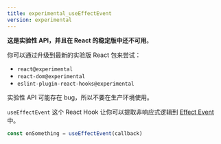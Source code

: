 ```yaml
---
title: experimental_useEffectEvent
version: experimental
---
```


<Experimental>

**这是实验性 API，并且在 React 的稳定版中还不可用**。

你可以通过升级到最新的实验版 React 包来尝试：

- `react@experimental`
- `react-dom@experimental`
- `eslint-plugin-react-hooks@experimental`

实验性 API 可能存在 bug，所以不要在生产环境使用。

</Experimental>


<Intro>

`useEffectEvent` 这个 React Hook 让你可以提取非响应式逻辑到 [Effect Event](/learn/separating-events-from-effects#declaring-an-effect-event) 中。

```js
const onSomething = useEffectEvent(callback)
```

</Intro>

<InlineToc />
